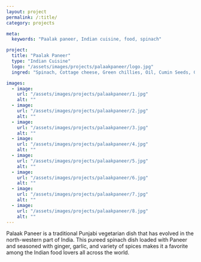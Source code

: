 ```yaml
---
layout: project
permalink: /:title/
category: projects

meta:
  keywords: "Paalak paneer, Indian cuisine, food, spinach"

project:
  title: "Paalak Paneer"
  type: "Indian Cuisine"
  logo: "/assets/images/projects/palaakpaneer/logo.jpg"
  ingred: "Spinach, Cottage cheese, Green chillies, Oil, Cumin Seeds, Ginger garlic paste, Roasted cumin powder, Rock salt, Table salt, Asafoetida, Bay leaf, Onion, Yogurt, Coriander Powder, Cilantro, Turmeric, Red Chilli Powder, Garam Masala"

images:
  - image:
    url: "/assets/images/projects/palaakpaneer/1.jpg"
    alt: ""
  - image:
    url: "/assets/images/projects/palaakpaneer/2.jpg"
    alt: ""
  - image:
    url: "/assets/images/projects/palaakpaneer/3.jpg"
    alt: ""
  - image:
    url: "/assets/images/projects/palaakpaneer/4.jpg"
    alt: ""
  - image:
    url: "/assets/images/projects/palaakpaneer/5.jpg"
    alt: ""
  - image:
    url: "/assets/images/projects/palaakpaneer/6.jpg"
    alt: ""
  - image:
    url: "/assets/images/projects/palaakpaneer/7.jpg"
    alt: ""
  - image:
    url: "/assets/images/projects/palaakpaneer/8.jpg"
    alt: ""
---
```

<p>Palaak Paneer is a traditional Punjabi vegetarian dish that has evolved in the north-western part of India. This pureed spinach dish loaded with Paneer and seasoned with ginger, garlic, and variety of spices makes it a favorite among the Indian food lovers all across the world.</p>